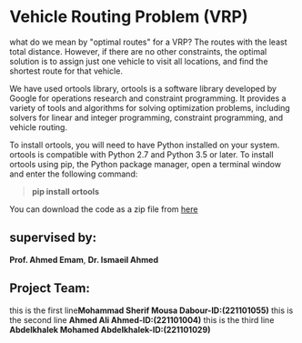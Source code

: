 # Vehicle Routing Problem (VRP)
what do we mean by "optimal routes" for a VRP?
The routes with the least total distance. However, if there are no other constraints, the optimal solution is to assign just one vehicle to visit all locations, and find the shortest route for that vehicle.

We have used ortools library, ortools is a software library developed by Google for operations research and constraint programming. It provides a variety of tools and algorithms for solving optimization problems, including solvers for linear and integer programming, constraint programming, and vehicle routing.

To install ortools, you will need to have Python installed on your system. ortools is compatible with Python 2.7 and Python 3.5 or later.
To install ortools using pip, the Python package manager, open a terminal window and enter the following command:

> **pip install ortools**

You can download the code as a zip file from
[here](https://drive.google.com/file/d/181CSPVrij9uX9JXJh-R-ZGMSy5LM62K8/view?usp=share_link)

## supervised by:

**Prof. Ahmed Emam**, **Dr. Ismaeil Ahmed**

## Project Team:

this is the first line**Mohammad Sherif Mousa Dabour-ID:(221101055)**
this is the second line **Ahmed Ali Ahmed-ID:(221101004)**
this is the third line **Abdelkhalek Mohamed Abdelkhalek-ID:(221101029)**
